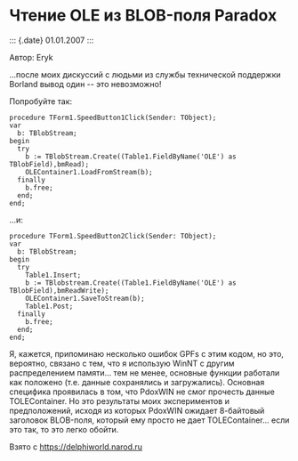 Чтение OLE из BLOB-поля Paradox
===============================

::: {.date}
01.01.2007
:::

Автор: Eryk

\...после моих дискуссий с людьми из службы технической поддержки
Borland вывод один \-- это невозможно!

Попробуйте так:

    procedure TForm1.SpeedButton1Click(Sender: TObject);
    var
      b: TBlobStream;
    begin
      try
        b := TBlobStream.Create((Table1.FieldByName('OLE') as TBlobField),bmRead);
        OLEContainer1.LoadFromStream(b);
      finally
        b.free;
      end;
    end;

\...и:

    procedure TForm1.SpeedButton2Click(Sender: TObject);
    var
      b: TBlobStream;
    begin
      try
        Table1.Insert;
        b := TBlobstream.Create((Table1.FieldByName('OLE') as TBlobField),bmReadWrite);
        OLEContainer1.SaveToStream(b);
        Table1.Post;
      finally
        b.free;
      end;
    end;

Я, кажется, припоминаю несколько ошибок GPFs с этим кодом, но это,
вероятно, связано с тем, что я использую WinNT с другим распределением
памяти\... тем не менее, основные функции работали как положено (т.е.
данные сохранялись и загружались). Основная специфика проявилась в том,
что PdoxWIN не смог прочесть данные TOLEContainer. Но это результаты
моих экспериментов и предположений, исходя из которых PdoxWIN ожидает
8-байтовый заголовок BLOB-поля, который ему просто не дает
TOLEContainer\... если это так, то это легко обойти.

Взято с <https://delphiworld.narod.ru>
